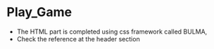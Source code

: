 # Play_Game
- The HTML part is completed using css framework called BULMA, 
- Check the reference at the header section